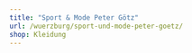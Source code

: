 ```yaml
---
title: "Sport & Mode Peter Götz"
url: /wuerzburg/sport-und-mode-peter-goetz/
shop: Kleidung
---
```

